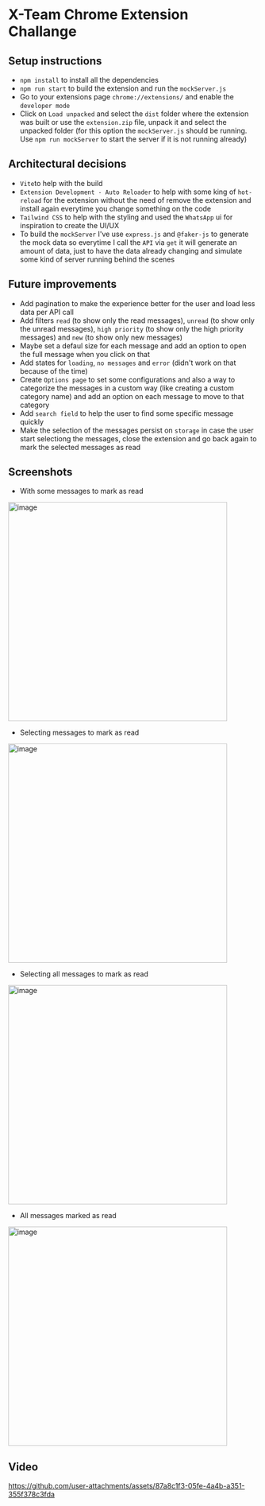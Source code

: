 # X-Team Chrome Extension Challange

## Setup instructions

- `npm install` to install all the dependencies
- `npm run start` to build the extension and run the `mockServer.js`
- Go to your extensions page `chrome://extensions/` and enable the `developer mode`
- Click on `Load unpacked` and select the `dist` folder where the extension was built or use the `extension.zip` file, unpack it and select the unpacked folder (for this option the `mockServer.js` should be running. Use `npm run mockServer` to start the server if it is not running already)

## Architectural decisions

- `Vite`to help with the build
- `Extension Development - Auto Reloader` to help with some king of `hot-reload` for the extension without the need of remove the extension and install again everytime you change something on the code
- `Tailwind CSS` to help with the styling and used the `WhatsApp` ui for inspiration to create the UI/UX
- To build the `mockServer` I've use `express.js` and `@faker-js` to generate the mock data so everytime I call the `API` via `get` it will generate an amount of data, just to have the data already changing and simulate some kind of server running behind the scenes

 ## Future improvements

 - Add pagination to make the experience better for the user and load less data per API call
 - Add filters `read` (to show only the read messages), `unread` (to show only the unread messages), `high priority` (to show only the high priority messages) and `new` (to show only new messages)
 - Maybe set a defaul size for each message and add an option to open the full message when you click on that
 - Add states for `loading`, `no messages` and `error` (didn't work on that because of the time)
 - Create `Options page` to set some configurations and also a way to categorize the messages in a custom way (like creating a custom category name) and add an option on each message to move to that category
 - Add `search field` to help the user to find some specific message quickly
 - Make the selection of the messages persist on `storage` in case the user start selectiong the messages, close the extension and go back again to mark the selected messages as read

## Screenshots

- With some messages to mark as read
<img width="441" alt="image" src="https://github.com/user-attachments/assets/041fc99f-99a7-46cc-93bf-5e43597c53cc">

- Selecting messages to mark as read
<img width="441" alt="image" src="https://github.com/user-attachments/assets/32194b58-3490-4328-9238-9b95cc0d4415">

- Selecting all messages to mark as read
<img width="441" alt="image" src="https://github.com/user-attachments/assets/da344ec1-72ff-4f77-8ff5-85c350ecefb9">

- All messages marked as read
<img width="441" alt="image" src="https://github.com/user-attachments/assets/6bcd4666-0776-48ea-a8fd-ac4a4f1b47ad">

## Video

https://github.com/user-attachments/assets/87a8c1f3-05fe-4a4b-a351-355f378c3fda

